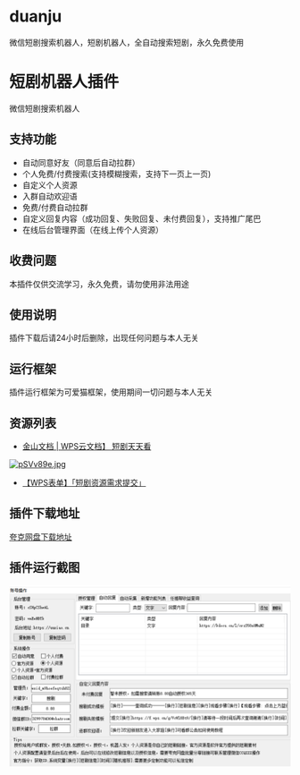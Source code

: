 # duanju
微信短剧搜索机器人，短剧机器人，全自动搜索短剧，永久免费使用
# 短剧机器人插件
微信短剧搜索机器人
## 支持功能
- 自动同意好友（同意后自动拉群）
- 个人免费/付费搜索(支持模糊搜索，支持下一页上一页)
- 自定义个人资源
- 入群自动欢迎语
- 免费/付费自动拉群
- 自定义回复内容（成功回复、失败回复、未付费回复），支持推广尾巴
- 在线后台管理界面（在线上传个人资源）
## 收费问题
本插件仅供交流学习，永久免费，请勿使用非法用途
## 使用说明
插件下载后请24小时后删除，出现任何问题与本人无关
## 运行框架
插件运行框架为可爱猫框架，使用期间一切问题与本人无关
## 资源列表
- [金山文档 | WPS云文档】 短剧天天看](https://kdocs.cn/l/crzS58nUMuN2)

<a href="https://kdocs.cn/l/crzS58nUMuN2"><img src="https://cdn.jsdelivr.us/gh/xiaobaiweinuli/bloglmage@main/img/%E7%9F%AD%E5%89%A7%E5%A4%A9%E5%A4%A9%E7%9C%8B.png" style="width:600px" alt="pSVv89e.jpg" border="0" /></a>  

- [【WPS表单】「短剧资源需求提交」](https://f.wps.cn/g/VcWl8Bt9)

## 插件下载地址
[夸克网盘下载地址](https://pan.quark.cn/s/e5cb5335a56c)
## 插件运行截图
![软件界面截图](https://github.com/xiaobaiweinuli/duanju/blob/main/%E6%8F%92%E4%BB%B6%E8%BF%90%E8%A1%8C%E6%88%AA%E5%9B%BE.png)

